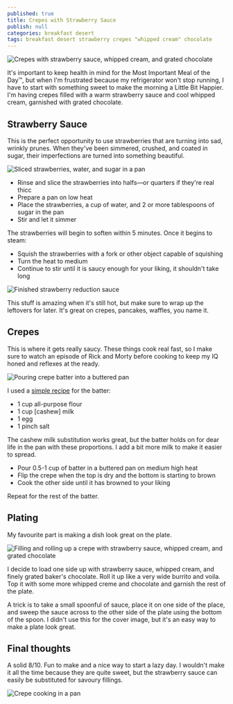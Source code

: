 ```yaml
---
published: true
title: Crepes with Strawberry Sauce
publish: null
categories: breakfast desert
tags: breakfast desert strawberry crepes "whipped cream" chocolate
---
```

![Crepes with strawberry sauce, whipped cream, and grated chocolate]({{site.baseurl}}/assets/posts/crepes-strawberry-sauce/crepes-010.jpg)

It's important to keep health in mind for the Most Important Meal of the Day™, but when I'm frustrated because my refrigerator won't stop running, I have to start with something sweet to make the morning a Little Bit Happier. I'm having crepes filled with a warm strawberry sauce and cool whipped cream, garnished with grated chocolate.

## Strawberry Sauce

This is the perfect opportunity to use strawberries that are turning into sad, wrinkly prunes. When they've been simmered, crushed, and coated in sugar, their imperfections are turned into something beautiful.

![Sliced strawberries, water, and sugar in a pan]({{site.baseurl}}/assets/posts/crepes-strawberry-sauce/crepes-001.jpg)

- Rinse and slice the strawberries into halfs—or quarters if they're real thicc
- Prepare a pan on low heat
- Place the strawberries, a cup of water, and 2 or more tablespoons of sugar in the pan
- Stir and let it simmer

The strawberries will begin to soften within 5 minutes. Once it begins to steam:

- Squish the strawberries with a fork or other object capable of squishing
- Turn the heat to medium
- Continue to stir until it is saucy enough for your liking, it shouldn't take long

![Finished strawberry reduction sauce]({{site.baseurl}}/assets/posts/crepes-strawberry-sauce/crepes-007.jpg)

This stuff is amazing when it's still hot, but make sure to wrap up the leftovers for later. It's great on crepes, pancakes, waffles, you name it.

## Crepes

This is where it gets really saucy. These things cook real fast, so I make sure to watch an episode of Rick and Morty before cooking to keep my IQ honed and reflexes at the ready.

![Pouring crepe batter into a buttered pan]({{site.baseurl}}/assets/posts/crepes-strawberry-sauce/crepes-003.jpg)

I used a [simple recipe](https://www.allrecipes.com/recipe/16216/crepes/) for the batter:

- 1 cup all-purpose flour
- 1 cup \[cashew\] milk
- 1 egg
- 1 pinch salt

The cashew milk substitution works great, but the batter holds on for dear life in the pan with these proportions. I add a bit more milk to make it easier to spread.

- Pour 0.5-1 cup of batter in a buttered pan on medium high heat
- Flip the crepe when the top is dry and the bottom is starting to brown
- Cook the other side until it has browned to your liking

Repeat for the rest of the batter.

## Plating

My favourite part is making a dish look great on the plate. 

![Filling and rolling up a crepe with strawberry sauce, whipped cream, and grated chocolate]({{site.baseurl}}/assets/posts/crepes-strawberry-sauce/crepes-009.jpg)

I decide to load one side up with strawberry sauce, whipped cream, and finely grated baker's chocolate. Roll it up like a very wide burrito and voila. Top it with some more whipped creme and chocolate and garnish the rest of the plate.

A trick is to take a small spoonful of sauce, place it on one side of the place, and sweep the sauce across to the other side of the plate using the bottom of the spoon. I didn't use this for the cover image, but it's an easy way to make a plate look great.

## Final thoughts

A solid 8/10. Fun to make and a nice way to start a lazy day. I wouldn't make it all the time because they are quite sweet, but the strawberry sauce can easily be substituted for savoury fillings.

![Crepe cooking in a pan]({{site.baseurl}}/assets/posts/crepes-strawberry-sauce/crepes-006.jpg)